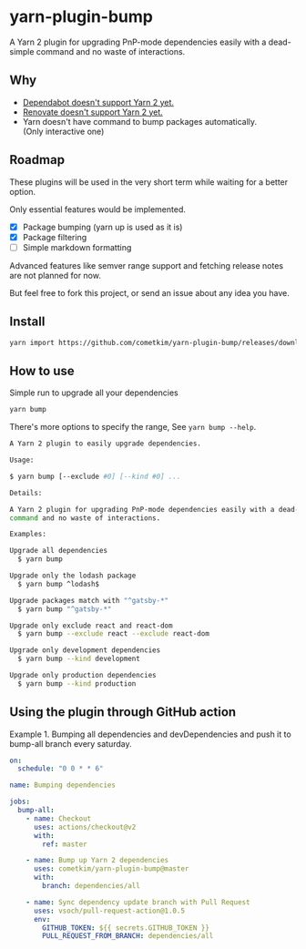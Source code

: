 # yarn-plugin-bump

A Yarn 2 plugin for upgrading PnP-mode dependencies easily with a dead-simple command and no waste of interactions.

## Why

- [Dependabot doesn't support Yarn 2 yet.](https://github.com/dependabot/dependabot-core/issues/1297)
- [Renovate doesn't support Yarn 2 yet.](https://github.com/renovatebot/renovate/issues/5230)
- Yarn doesn't have command to bump packages automatically.\
  (Only interactive one)

## Roadmap

These plugins will be used in the very short term while waiting for a better option.

Only essential features would be implemented.

- [x] Package bumping (yarn up is used as it is)
- [x] Package filtering
- [ ] Simple markdown formatting

Advanced features like semver range support and fetching release notes are not planned for now.

But feel free to fork this project, or send an issue about any idea you have.

## Install

```bash
yarn import https://github.com/cometkim/yarn-plugin-bump/releases/download/latest/plugin-bump_{{ platform }}-latest.js
```

## How to use

Simple run to upgrade all your dependencies

```bash
yarn bump
```

There's more options to specify the range, See `yarn bump --help`.

```bash
A Yarn 2 plugin to easily upgrade dependencies.

Usage:

$ yarn bump [--exclude #0] [--kind #0] ...

Details:

A Yarn 2 plugin for upgrading PnP-mode dependencies easily with a dead-simple
command and no waste of interactions.

Examples:

Upgrade all dependencies
  $ yarn bump

Upgrade only the lodash package
  $ yarn bump ^lodash$

Upgrade packages match with "^gatsby-*"
  $ yarn bump "^gatsby-*"

Upgrade only exclude react and react-dom
  $ yarn bump --exclude react --exclude react-dom

Upgrade only development dependencies
  $ yarn bump --kind development

Upgrade only production dependencies
  $ yarn bump --kind production
```

## Using the plugin through GitHub action

Example 1. Bumping all dependencies and devDependencies and push it to bump-all branch every saturday.

```yml
on:
  schedule: "0 0 * * 6"

name: Bumping dependencies

jobs:
  bump-all:
    - name: Checkout
      uses: actions/checkout@v2
      with:
        ref: master

    - name: Bump up Yarn 2 dependencies
      uses: cometkim/yarn-plugin-bump@master
      with:
        branch: dependencies/all

    - name: Sync dependency update branch with Pull Request
      uses: vsoch/pull-request-action@1.0.5
      env:
        GITHUB_TOKEN: ${{ secrets.GITHUB_TOKEN }}
        PULL_REQUEST_FROM_BRANCH: dependencies/all
```
